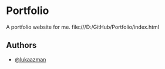 
# Portfolio

A portfolio website for me.
file:///D:/GitHub/Portfolio/index.html


## Authors

- [@lukaazman](https://www.github.com/lukaazman)

